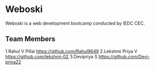 # Weboski
Weboski is a web development bootcamp conducted by IEDC CEC.

## Team Members

1.Rahul V Pillai https://github.com/Rahul9649
2.Lekshmi Priya V https://github.com/lekshmi-02
3.Devipriya S https://github.com/Devi-priya22
